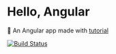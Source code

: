 # Hello, Angular

:memo: An Angular app made with [tutorial](https://www.toptal.com/angular-js/a-step-by-step-guide-to-your-first-angularjs-app)

[![Build Status](https://travis-ci.org/felipemfp/hello-angular.svg?branch=master)](https://travis-ci.org/felipemfp/hello-angular)

